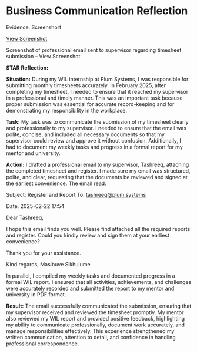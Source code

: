 # Business Communication Reflection

Evidence:
Screenshort 

[View Screenshot](../evidence/Business%20Communication/email_timesheet.png)






Screenshot of professional email sent to supervisor regarding timesheet submission – View Screenshot


**STAR Reflection:**

**Situation:**
During my WIL internship at Plum Systems, I was responsible for submitting monthly timesheets accurately. In February 2025, after completing my timesheet, 
I needed to ensure that it reached my supervisor in a professional and timely manner. 
This was an important task because proper submission was essential for accurate record-keeping and for demonstrating my responsibility in the workplace.

**Task:**
My task was to communicate the submission of my timesheet clearly and professionally to my supervisor. 
I needed to ensure that the email was polite, concise, and included all necessary documents so that my supervisor could review and approve it without confusion.
Additionally, I had to document my weekly tasks and progress in a formal report for my mentor and university.

**Action:**
I drafted a professional email to my supervisor, Tashreeq, attaching the completed timesheet and register. 
I made sure my email was structured, polite, and clear, requesting that the documents be reviewed and signed at the earliest convenience. The email read:

Subject: Register and Report
To: tashreeq@plum.systems

Date: 2025-02-22 17:54

Dear Tashreeq,

I hope this email finds you well. Please find attached all the required reports and register. Could you kindly review and sign them at your earliest convenience?

Thank you for your assistance.

Kind regards,
Masibuve Sikhulume

In parallel, I compiled my weekly tasks and documented progress in a formal WIL report. I ensured that all activities,
achievements, and challenges were accurately recorded and submitted the report to my mentor and university in PDF format.

**Result:**
The email successfully communicated the submission, ensuring that my supervisor received and reviewed the timesheet promptly. 
My mentor also reviewed my WIL report and provided positive feedback, highlighting my ability to communicate professionally, document work accurately, 
and manage responsibilities effectively. This experience strengthened my written communication, attention to detail, and 
confidence in handling professional correspondence.
